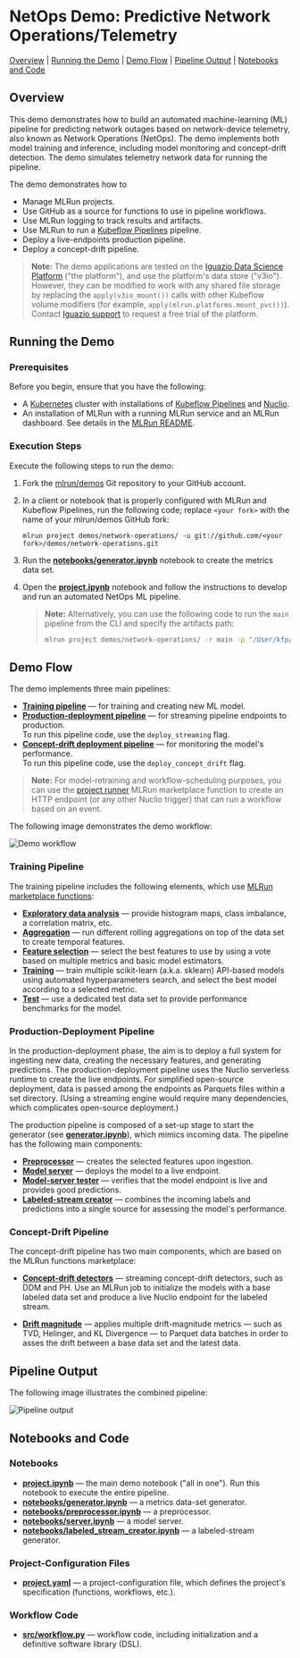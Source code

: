 # NetOps Demo: Predictive Network Operations/Telemetry

[Overview](#overview)&nbsp;| [Running the Demo](#demo-run)&nbsp;| [Demo Flow](#demo-flow)&nbsp;| [Pipeline Output](#pipeline-output)&nbsp;| [Notebooks and Code](#notebooks-and-code)

## Overview

This demo demonstrates how to build an automated machine-learning (ML) pipeline for predicting network outages based on network-device telemetry, also known as Network Operations (NetOps).
The demo implements both model training and inference, including model monitoring and concept-drift detection.
The demo simulates telemetry network data for running the pipeline.

The demo demonstrates how to

- Manage MLRun projects.
- Use GitHub as a source for functions to use in pipeline workflows.
- Use MLRun logging to track results and artifacts.
- Use MLRun to run a [Kubeflow Pipelines](https://www.kubeflow.org/docs/pipelines/) pipeline.
- Deploy a live-endpoints production pipeline.
- Deploy a concept-drift pipeline.

> **Note:** The demo applications are tested on the [Iguazio Data Science Platform](https://www.iguazio.com) ("the platform"), and use the platform's data store ("v3io").
> However, they can be modified to work with any shared file storage by replacing the `apply(v3io_mount())` calls with other Kubeflow volume modifiers (for example, `apply(mlrun.platforms.mount_pvc())`).
> Contact [Iguazio support](mailto:support@iguazio.com) to request a free trial of the platform.

<a id="demo-run"></a>
## Running the Demo

<a id="demo-run-prerequisites"></a>
### Prerequisites

Before you begin, ensure that you have the following:

- A [Kubernetes](https://kubernetes.io/) cluster with installations of [Kubeflow Pipelines](https://www.kubeflow.org/docs/pipelines/) and [Nuclio](https://nuclio.io/).
- An installation of MLRun with a running MLRun service and an MLRun dashboard.
    See details in the [MLRun README](https://github.com/mlrun/mlrun).

<a id="demo-execution-steps"></a>
### Execution Steps

Execute the following steps to run the demo:

1. Fork the [mlrun/demos](https://github.com/mlrun/demos) Git repository to your GitHub account.

2. In a client or notebook that is properly configured with MLRun and Kubeflow Pipelines, run the following code; replace `<your fork>` with the name of your mlrun/demos GitHub fork:
    ```
    mlrun project demos/network-operations/ -u git://github.com/<your fork>/demos/network-operations.git
    ```

3. Run the [**notebooks/generator.ipynb**](notebooks/generator.ipynb) notebook to create the metrics data set.

4. Open the [**project.ipynb**](project.ipynb) notebook and follow the instructions to develop and run an automated NetOps ML pipeline.

    > **Note:** Alternatively, you can use the following code to run the `main` pipeline from the CLI and specify the artifacts path:
    > ```sh
    > mlrun project demos/network-operations/ -r main -p "/User/kfp/{{workflow.uid}}/"
    > ```

<a id="demo-flow"></a>
## Demo Flow

The demo implements three main pipelines:

- [**Training pipeline**](#training-pipeline) &mdash; for training and creating new ML model.
- [**Production-deployment pipeline**](#production-deployment-pipeline) &mdash; for streaming pipeline endpoints to production.
    <br>
    To run this pipeline code, use the `deploy_streaming` flag.
- [**Concept-drift deployment pipeline**](#concep-drift-pipeline) &mdash; for monitoring the model's performance.
    <br>
    To run this pipeline code, use the `deploy_concept_drift` flag.

> **Note:** For model-retraining and workflow-scheduling purposes, you can use the [project runner](https://github.com/mlrun/functions/tree/master/project_runner) MLRun marketplace function to create an HTTP endpoint (or any other Nuclio trigger) that can run a workflow based on an event.

The following image demonstrates the demo workflow:

<p><img src="./docs/workflow.png" alt="Demo workflow"/></p>

<a id="training-pipeline"></a>
### Training Pipeline

The training pipeline includes the following elements, which use [MLRun marketplace functions](https://github.com/mlrun/functions):

- [**Exploratory data analysis**](https://github.com/mlrun/functions/blob/master/describe/describe.ipynb) &mdash; provide histogram maps, class imbalance, a correlation matrix, etc.
- [**Aggregation**](https://github.com/mlrun/functions/tree/master/aggregate/aggregate.ipynb) &mdash; run different rolling aggregations on top of the data set to create temporal features.
- [**Feature selection**](https://github.com/mlrun/functions/blob/master/feature_selection/feature_selection.ipynb) &mdash; select the best features to use by using a vote based on multiple metrics and basic model estimators.
- [**Training**](https://github.com/mlrun/functions/blob/master/sklearn_classifier/sklearn_classifier.ipynb) &mdash; train multiple scikit-learn (a.k.a. sklearn) API-based models using automated hyperparameters search, and select the best model according to a selected metric.
- [**Test**](https://github.com/mlrun/functions/blob/master/test_classifier/test_classifier.ipynb) &mdash; use a dedicated test data set to provide performance benchmarks for the model.

<a id="production-deployment-pipeline"></a>
### Production-Deployment Pipeline

In the production-deployment phase, the aim is to deploy a full system for ingesting new data, creating the necessary features, and generating predictions.
The production-deployment pipeline uses the Nuclio serverless runtime to create the live endpoints.
For simplified open-source deployment, data is passed among the endpoints as Parquets files within a set directory.
(Using a streaming engine would require many dependencies, which complicates open-source deployment.)

The production pipeline is composed of a set-up stage to start the generator (see [**generator.ipynb**](notebooks/generator.ipynb)), which mimics incoming data.
The pipeline has the following main components:

- [**Preprocessor**](notebooks/preprocessor.ipynb) &mdash; creates the selected features upon ingestion.
- [**Model server**](notebooks/server.ipynb) &mdash; deploys the model to a live endpoint.
- [**Model-server tester**](https://github.com/mlrun/functions/blob/master/model_server_tester/model_server_tester.ipynb) &mdash; verifies that the model endpoint is live and provides good predictions.
- [**Labeled-stream creator**](notebooks/labeled_stream_creator.ipynb) &mdash; combines the incoming labels and predictions into a single source for assessing the model's performance.

<a id="concep-drift-pipeline"></a>
### Concept-Drift Pipeline

The concept-drift pipeline has two main components, which are based on the MLRun functions marketplace:

- [**Concept-drift detectors**](https://github.com/mlrun/functions/blob/master/concept_drift/concept_drift.ipynb) &mdash; streaming concept-drift detectors, such as DDM and PH.
    Use an MLRun job to initialize the models with a base labeled data set and produce a live Nuclio endpoint for the labeled stream.

- [**Drift magnitude**](https://github.com/mlrun/functions/blob/e236a6b006e9e5a095a93c4822e422ebce5ac2dc/virtual_drift/virtual_drift.ipynb) &mdash; applies multiple drift-magnitude metrics &mdash; such as TVD, Helinger, and KL Divergence &mdash; to Parquet data batches in order to asses the drift between a base data set and the latest data.

<a id="pipeline-output"></a>
## Pipeline Output

The following image illustrates the combined pipeline:

<p><img src="./docs/run-pipeline.png" alt="Pipeline output"/></p>

<a id="notebooks-and-code"></a>
## Notebooks and Code

<a id="notebooks"></a>
### Notebooks

- [**project.ipynb**](project.ipynb) &mdash; the main demo notebook ("all in one").
    Run this notebook to execute the entire pipeline.
- [**notebooks/generator.ipynb**](notebooks/generator.ipynb) &mdash; a metrics data-set generator.
- [**notebooks/preprocessor.ipynb**](notebooks/preprocessor.ipynb) &mdash; a preprocessor.
- [**notebooks/server.ipynb**](notebooks/server.ipynb) &mdash; a model server.
- [**notebooks/labeled_stream_creator.ipynb**](notebooks/labeled_stream_creator.ipynb) &mdash; a labeled-stream generator.

<a id="project-cfg-files"></a>
### Project-Configuration Files

- [**project.yaml**](project.yaml) &mdash; a project-configuration file, which defines the project's specification (functions, workflows, etc.).

<a id="workflow-code"></a>
### Workflow Code

- [**src/workflow.py**](src/workflow.py) &mdash; workflow code, including initialization and a definitive software library (DSL).

